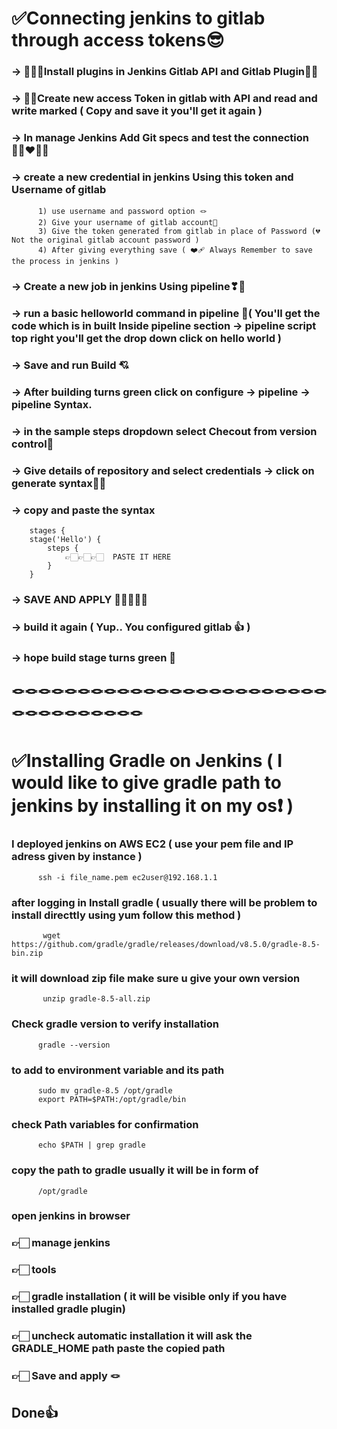 # ✅Connecting jenkins to gitlab through access tokens😎

### -> 🤦🏻‍♂️Install plugins in Jenkins Gitlab API and Gitlab Plugin🤞🏻
### -> 🤳🏻Create new access Token in gitlab with API and read and write marked ( Copy and save it you'll get it again )
### -> In manage Jenkins Add Git specs and test the connection 👩🏻‍❤️‍👨🏻
### -> create a new credential  in jenkins Using this token and Username of gitlab
          1) use username and password option 🪢
          2) Give your username of gitlab account🧥
          3) Give the token generated from gitlab in place of Password (💔 Not the original gitlab account password )
          4) After giving everything save ( ❤️‍🩹 Always Remember to save the process in jenkins )
### -> Create a new job in jenkins Using pipeline❣💞
### -> run a basic helloworld command in pipeline 💓( You'll get the code which is in built Inside pipeline section -> pipeline script top right you'll get the drop down click on hello world )
### -> Save and run Build 💘
### -> After building turns green click on configure -> pipeline -> pipeline Syntax.
### -> in the sample steps dropdown select Checout from version control🤭
### -> Give details of repository and select credentials -> click on generate syntax👶🏻
### -> copy and paste the syntax
        stages {
        stage('Hello') {
            steps {
                👉🏻👉🏻👉🏻  PASTE IT HERE
            }
        }
### -> SAVE AND APPLY 🤵🏻👰🏻‍♀️
### -> build it again ( Yup.. You configured gitlab 👍 )
### -> hope build stage turns green 💚

## 🪢🪢🪢🪢🪢🪢🪢🪢🪢🪢🪢🪢🪢🪢🪢🪢🪢🪢🪢🪢🪢🪢🪢🪢🪢🪢🪢🪢🪢🪢🪢🪢🪢🪢

# ✅Installing Gradle on Jenkins ( I would like to give gradle path to jenkins by installing it on my os❗️ )
### I deployed jenkins on AWS EC2 ( use your pem file and IP adress given by instance )
          ssh -i file_name.pem ec2user@192.168.1.1
### after logging in Install gradle ( usually there will be problem to install directtly using yum follow this method )
           wget https://github.com/gradle/gradle/releases/download/v8.5.0/gradle-8.5-bin.zip
### it will download zip file make sure u give your own version
           unzip gradle-8.5-all.zip
### Check gradle version to verify installation
          gradle --version 
### to add to environment variable and its path
          sudo mv gradle-8.5 /opt/gradle
          export PATH=$PATH:/opt/gradle/bin
### check Path variables for confirmation 
          echo $PATH | grep gradle
### copy the path to gradle usually it will be in form of 
          /opt/gradle
###  open jenkins in browser 
### 👉🏻 manage jenkins
### 👉🏻 tools
### 👉🏻 gradle installation ( it will be visible only if you have installed gradle plugin)
### 👉🏻 uncheck automatic installation it will ask the GRADLE_HOME path paste the copied path
### 👉🏻 Save and apply  🪢
## Done👍    
